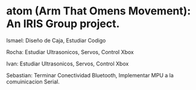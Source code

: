 # atom (Arm That Omens Movement): An IRIS Group project.

Ismael: Diseño de Caja, Estudiar Codigo

Rocha: Estudiar Ultrasonicos, Servos, Control Xbox

Ivan: Estudiar Ultrasonicos, Servos, Control Xbox

Sebastian: Terminar Conectividad Bluetooth, Implementar MPU a la comuinicacion Serial.

